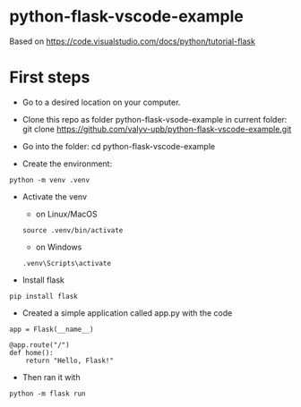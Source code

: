 # python-flask-vscode-example
Based on https://code.visualstudio.com/docs/python/tutorial-flask 

# First steps
* Go to a desired location on your computer.
* Clone this repo as folder python-flask-vsode-example in current folder:
git clone  https://github.com/valyv-upb/python-flask-vscode-example.git

* Go into the folder:
cd python-flask-vscode-example

* Create the environment:

```python -m venv .venv```

* Activate the venv 
  * on Linux/MacOS

  ```source .venv/bin/activate```

  * on Windows
    
  ```.venv\Scripts\activate```

* Install flask
  
```pip install flask```

* Created a simple application called app.py with the code 

```from flask import Flask
app = Flask(__name__)

@app.route("/")
def home():
    return "Hello, Flask!"
```

* Then ran it with

```python -m flask run```
